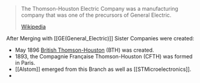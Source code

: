 ﻿---
aliases:
- "Compagnie Française Thomson-Houston"
---

> The Thomson-Houston Electric Company was a manufacturing company that was one of the precursors of General Electric.
>
> [Wikipedia](https://en.wikipedia.org/wiki/Thomson-Houston%20Electric%20Company)

After Merging with [[GE(General_Electric)]] Sister Companies were created: 
- May 1896 [British Thomson-Houston](https://en.wikipedia.org/wiki/British_Thomson-Houston "British Thomson-Houston") (BTH) was created. 
- 1893, the Compagnie Française Thomson-Houston (CFTH) was formed in Paris. 
- [[Alstom]] emerged from this Branch as well as [[STMicroelectronics]]. 
- 